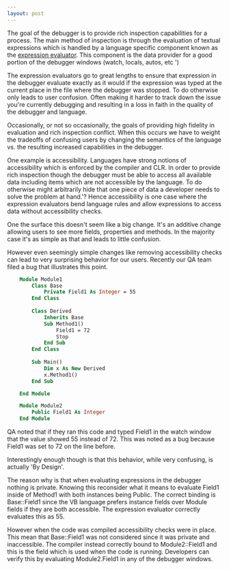 ```yaml
---
layout: post
---
```

The goal of the debugger is to provide rich inspection capabilities for a process. The main method of inspection is through the evaluation of textual expressions which is handled by a language specific component known as the [expression evaluator](http://msdn.microsoft.com/en-us/library/bb144988.aspx).  This component is the data provider for a good portion of the debugger windows (watch, locals, autos, etc ')

The expression evaluators go to great lengths to ensure that expression in the debugger evaluate exactly as it would if the expression was typed at the current place in the file where the debugger was stopped. To do otherwise only leads to user confusion. Often making it harder to track down the issue you're currently debugging and resulting in a loss in faith in the quality of the debugger and language.  

Occasionally, or not so occasionally, the goals of providing high fidelity in evaluation and rich inspection conflict. When this occurs we have to weight the tradeoffs of confusing users by changing the semantics of the language vs.  the resulting increased capabilities in the debugger.

One example is accessibility. Languages have strong notions of accessibility which is enforced by the compiler and CLR. In order to provide rich inspection though the debugger must be able to access all available data including items which are not accessible by the language. To do otherwise might arbitrarily hide that one piece of data a developer needs to solve the problem at hand.'? Hence accessibility is one case where the expression evaluators bend language rules and allow expressions to access data without accessibility checks.

One the surface this doesn't seem like a big change. It's an additive change allowing users to see more fields, properties and methods. In the majority case it's as simple as that and leads to little confusion.

However even seemingly simple changes like removing accessibility checks can lead to very surprising behavior for our users. Recently our QA team filed a bug that illustrates this point.

``` vb
    Module Module1
        Class Base
            Private Field1 As Integer = 55
        End Class
    
        Class Derived
            Inherits Base
            Sub Method1()
                Field1 = 72
                Stop
            End Sub
        End Class
    
        Sub Main()
            Dim x As New Derived
            x.Method1()
        End Sub

    End Module

    Module Module2
        Public Field1 As Integer
    End Module
```

QA noted that if they ran this code and typed Field1 in the watch window that the value showed 55 instead of 72. This was noted as a bug because Field1 was set to 72 on the line before.

Interestingly enough though is that this behavior, while very confusing, is actually 'By Design'.

The reason why is that when evaluating expressions in the debugger nothing is private. Knowing this reconsider what it means to evaluate Field1 inside of Method1 with both instances being Public. The correct binding is Base::Field1 since the VB language prefers instance fields over Module fields if they are both accessible. The expression evaluator correctly evaluates this as 55.

However when the code was compiled accessibility checks were in place. This mean that Base::Field1 was not considered since it was private and inaccessible. The compiler instead correctly bound to Module2::Field1 and this is the field which is used when the code is running. Developers can verify this by evaluating Module2.Field1 in any of the debugger windows.  
